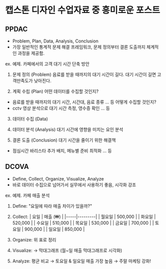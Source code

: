 # 캡스톤 디자인 수업자료 중 흥미로운 포스트
## PPDAC
- Problem, Plan, Data, Analysis, Conclusion
- 가장 일반적인 통계적 문제 해결 프레임워크, 문제 정의부터 결론 도출까지 체계적인 과정을 제공함.

ex. 예제. 카페에서의 고객 대기 시간 단축 방안 
1. 문제 정의 (Problem)
음료를 받을 때까지의 대기 시간이 길다. 대기 시간이 길면 고객만족도가 낮아진다.

2. 계획 수립 (Plan)
어떤 데이터를 수집할 것인지?
- 음료를 받을 때까지의 대기 시간, 시간대, 음료 종류 ... 등
어떻게 수집할 것인지?
- cctv 영상 분석으로 대기 시간 측정, 영수증 확인 ... 등

3. 데이터 수집 (Data)

4. 데이터 분석 (Analysis)
대기 시간에 영향을 미치는 요인 분석 

5. 결론 도출 (Conclusion)
대기 시간을 줄이기 위한 해결책
- 점심시간 바리스타 추가 배치, 메뉴별 준비 최적화 ... 등


## DCOVA
- Define, Collect, Organize, Visualize, Analyze
- 바로 데이터 수집으로 넘어가서 실무에서 사용하기 좋음, 시각화 강조

ex. 예제. 카페 매출 분석

1. Define: "요일에 따라 매출 차이가 있을까?"

2. Collect:
| 요일 | 매출 (₩) | |-----|---------| | 월요일 | 500,000 | | 화요일 | 520,000 | | 수요일 | 510,000 | | 목요일 | 530,000 | | 금요일 | 700,000 | | 토요일 | 900,000 | | 일요일 | 850,000 |

3. Organize: 위 표로 정리

4. Visualize:
→ 막대그래프
(월~일 매출 막대그래프로 시각화)

5. Analyze:
평균 비교 → 토요일 & 일요일 매출 가장 높음 → 주말 마케팅 강화!
